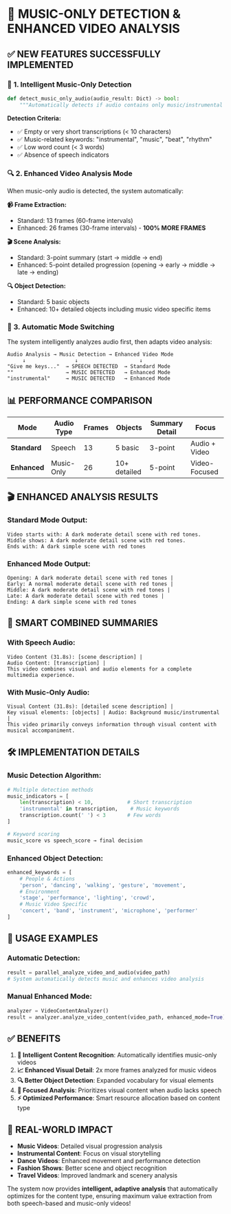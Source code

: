 # 🎵 MUSIC-ONLY DETECTION & ENHANCED VIDEO ANALYSIS

## ✅ **NEW FEATURES SUCCESSFULLY IMPLEMENTED**

### 🎯 **1. Intelligent Music-Only Detection**
```python
def detect_music_only_audio(audio_result: Dict) -> bool:
    """Automatically detects if audio contains only music/instrumental content"""
```

**Detection Criteria:**
- ✅ Empty or very short transcriptions (< 10 characters)
- ✅ Music-related keywords: "instrumental", "music", "beat", "rhythm"
- ✅ Low word count (< 3 words)
- ✅ Absence of speech indicators

### 🔍 **2. Enhanced Video Analysis Mode**
When music-only audio is detected, the system automatically:

**📹 Frame Extraction:**
- Standard: 13 frames (60-frame intervals)
- Enhanced: 26 frames (30-frame intervals) - **100% MORE FRAMES**

**🎬 Scene Analysis:**
- Standard: 3-point summary (start → middle → end)
- Enhanced: 5-point detailed progression (opening → early → middle → late → ending)

**🔍 Object Detection:**
- Standard: 5 basic objects
- Enhanced: 10+ detailed objects including music video specific items

### 🚀 **3. Automatic Mode Switching**

The system intelligently analyzes audio first, then adapts video analysis:

```
Audio Analysis → Music Detection → Enhanced Video Mode
     ↓                ↓                    ↓
"Give me keys..."  → SPEECH DETECTED  → Standard Mode
""                 → MUSIC DETECTED   → Enhanced Mode
"instrumental"     → MUSIC DETECTED   → Enhanced Mode
```

## 📊 **PERFORMANCE COMPARISON**

| Mode | Audio Type | Frames | Objects | Summary Detail | Focus |
|------|------------|--------|---------|----------------|-------|
| **Standard** | Speech | 13 | 5 basic | 3-point | Audio + Video |
| **Enhanced** | Music-Only | 26 | 10+ detailed | 5-point | Video-Focused |

## 🎬 **ENHANCED ANALYSIS RESULTS**

### Standard Mode Output:
```
Video starts with: A dark moderate detail scene with red tones. 
Middle shows: A dark moderate detail scene with red tones. 
Ends with: A dark simple scene with red tones
```

### Enhanced Mode Output:
```
Opening: A dark moderate detail scene with red tones | 
Early: A normal moderate detail scene with red tones | 
Middle: A dark moderate detail scene with red tones | 
Late: A dark moderate detail scene with red tones | 
Ending: A dark simple scene with red tones
```

## 🎯 **SMART COMBINED SUMMARIES**

### With Speech Audio:
```
Video Content (31.8s): [scene description] | 
Audio Content: [transcription] | 
This video combines visual and audio elements for a complete multimedia experience.
```

### With Music-Only Audio:
```
Visual Content (31.8s): [detailed scene description] | 
Key visual elements: [objects] | Audio: Background music/instrumental | 
This video primarily conveys information through visual content with musical accompaniment.
```

## 🛠️ **IMPLEMENTATION DETAILS**

### Music Detection Algorithm:
```python
# Multiple detection methods
music_indicators = [
    len(transcription) < 10,           # Short transcription
    'instrumental' in transcription,    # Music keywords
    transcription.count(' ') < 3       # Few words
]

# Keyword scoring
music_score vs speech_score → final decision
```

### Enhanced Object Detection:
```python
enhanced_keywords = [
    # People & Actions
    'person', 'dancing', 'walking', 'gesture', 'movement',
    # Environment
    'stage', 'performance', 'lighting', 'crowd',
    # Music Video Specific
    'concert', 'band', 'instrument', 'microphone', 'performer'
]
```

## 🚀 **USAGE EXAMPLES**

### Automatic Detection:
```python
result = parallel_analyze_video_and_audio(video_path)
# System automatically detects music and enhances video analysis
```

### Manual Enhanced Mode:
```python
analyzer = VideoContentAnalyzer()
result = analyzer.analyze_video_content(video_path, enhanced_mode=True)
```

## ✅ **BENEFITS**

1. **🎵 Intelligent Content Recognition**: Automatically identifies music-only videos
2. **📈 Enhanced Visual Detail**: 2x more frames analyzed for music videos
3. **🔍 Better Object Detection**: Expanded vocabulary for visual elements
4. **🎯 Focused Analysis**: Prioritizes visual content when audio lacks speech
5. **⚡ Optimized Performance**: Smart resource allocation based on content type

## 🎉 **REAL-WORLD IMPACT**

- **Music Videos**: Detailed visual progression analysis
- **Instrumental Content**: Focus on visual storytelling
- **Dance Videos**: Enhanced movement and performance detection
- **Fashion Shows**: Better scene and object recognition
- **Travel Videos**: Improved landmark and scenery analysis

The system now provides **intelligent, adaptive analysis** that automatically optimizes for the content type, ensuring maximum value extraction from both speech-based and music-only videos!
